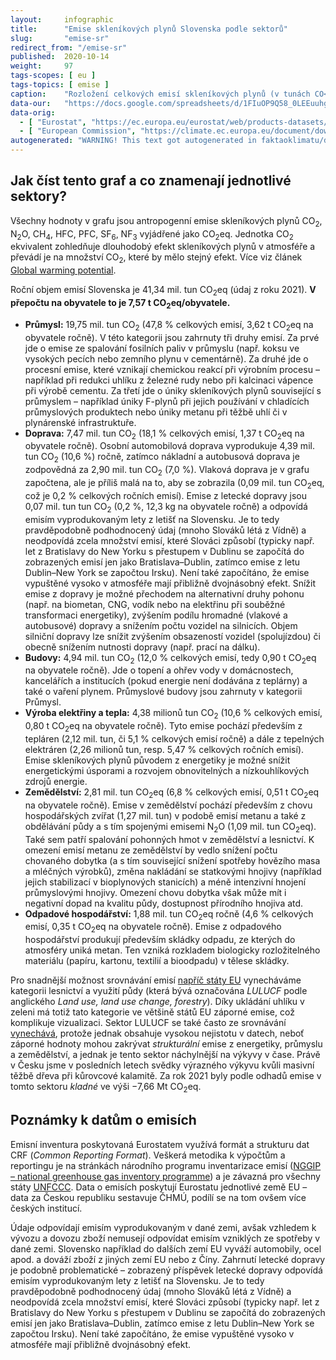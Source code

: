 ```yaml
---
layout:     infographic
title:      "Emise skleníkových plynů Slovenska podle sektorů"
slug:       "emise-sr"
redirect_from: "/emise-sr"
published:  2020-10-14
weight:     97
tags-scopes: [ eu ]
tags-topics: [ emise ]
caption:    "Rozložení celkových emisí skleníkových plynů (v tunách CO<sub>2</sub> ekvivalentu) na Slovensku za rok 2021 v jednotlivých sektorech lidské činnosti. Roční objem emisí Slovenska je 41,34 mil. tun. V přepočtu na obyvatele to je 7,57 t CO<sub>2</sub>eq na obyvatele."
data-our:   "https://docs.google.com/spreadsheets/d/1FIuOP9Q58_0LEEuuhggXpuAnvRcs13e8H1buZKWJB3Y/edit?usp=sharing"
data-orig:
  - [ "Eurostat", "https://ec.europa.eu/eurostat/web/products-datasets/-/ENV_AIR_GGE" ]
  - [ "European Commission", "https://climate.ec.europa.eu/document/download/9e3ed91e-5820-47d1-8b6f-f99b9a67172e_en?filename=verified_emissions_2018_en.xlsx" ]
autogenerated: "WARNING! This text got autogenerated in faktaoklimatu/data-analysis on 2023-10-02. Do not change here, fix it in the source notebook."
---
```


## Jak číst tento graf a co znamenají jednotlivé sektory?

Všechny hodnoty v grafu jsou <glossary id="antropogennisklenikoveplyny">antropogenní emise</glossary> skleníkových plynů CO<sub>2</sub>, N<sub>2</sub>O, CH<sub>4</sub>, HFC, PFC, SF<sub>6</sub>, NF<sub>3</sub> vyjádřené jako <glossary id="co2eq">CO<sub>2</sub>eq</glossary>. Jednotka CO<sub>2</sub> ekvivalent zohledňuje dlouhodobý efekt skleníkových plynů v atmosféře a převádí je na množství CO<sub>2</sub>, které by mělo stejný efekt. Více viz článek [Global warming potential](https://en.wikipedia.org/wiki/Global_warming_potential).

Roční objem emisí Slovenska je 41,34 mil. tun CO<sub>2</sub>eq (údaj z roku 2021). __V přepočtu na obyvatele to je 7,57 t CO<sub>2</sub>eq/obyvatele.__

* __Průmysl:__ 19,75 mil. tun CO<sub>2</sub> (47,8 % celkových emisí, 3,62 t CO<sub>2</sub>eq na obyvatele ročně). V této kategorii jsou zahrnuty tři druhy emisí. Za prvé jde o emise ze spalování fosilních paliv v průmyslu (např. koksu ve vysokých pecích nebo zemního plynu v cementárně). Za druhé jde o procesní emise, které vznikají chemickou reakcí při výrobním procesu – například při redukci uhlíku z železné rudy nebo při kalcinaci vápence při výrobě cementu. Za třetí jde o úniky skleníkových plynů související s průmyslem – například úniky F-plynů při jejich používání v chladících průmyslových produktech nebo úniky metanu při těžbě uhlí či v plynárenské infrastruktuře.
* __Doprava:__ 7,47 mil. tun CO<sub>2</sub> (18,1 % celkových emisí, 1,37 t CO<sub>2</sub>eq na obyvatele ročně). Osobní automobilová doprava vyprodukuje 4,39 mil. tun CO<sub>2</sub> (10,6 %) ročně, zatímco nákladní a autobusová doprava je zodpovědná za 2,90 mil. tun CO<sub>2</sub> (7,0 %). Vlaková doprava je v grafu započtena, ale je příliš malá na to, aby se zobrazila (0,09 mil. tun CO<sub>2</sub>eq, což je 0,2 % celkových ročních emisí). Emise z letecké dopravy jsou 0,07 mil. tun tun CO<sub>2</sub> (0,2 %, 12,3 kg na obyvatele ročně) a odpovídá emisím vyprodukovaným lety z letišť na Slovensku. Je to tedy pravděpodobně podhodnocený údaj (mnoho Slováků létá z Vídně) a neodpovídá zcela množství emisí, které Slováci způsobí (typicky např. let z Bratislavy do New Yorku s přestupem v Dublinu se započítá do zobrazených emisí jen jako Bratislava–Dublin, zatímco emise z letu Dublin–New York se započtou Irsku). Není také započítáno, že emise vypuštěné vysoko v atmosféře mají přibližně dvojnásobný efekt. Snížit emise z dopravy je možné přechodem na alternativní druhy pohonu (např. na biometan, CNG, vodík nebo na elektřinu při souběžné transformaci energetiky), zvýšením podílu hromadné (vlakové a autobusové) dopravy a snížením počtu vozidel na silnicích. Objem silniční dopravy lze snížit zvýšením obsazeností vozidel (spolujízdou) či obecně snížením nutnosti dopravy (např. prací na dálku).
* __Budovy:__ 4,94 mil. tun CO<sub>2</sub> (12,0 % celkových emisí, tedy 0,90 t CO<sub>2</sub>eq na obyvatele ročně). Jde o topení a ohřev vody v domácnostech, kancelářích a institucích (pokud energie není dodávána z teplárny) a také o vaření plynem. Průmyslové budovy jsou zahrnuty v kategorii Průmysl.
* __Výroba elektřiny a tepla:__ 4,38 milionů tun CO<sub>2</sub> (10,6 % celkových emisí, 0,80 t CO<sub>2</sub>eq na obyvatele ročně). Tyto emise pochází především z tepláren (2,12 mil. tun, či 5,1 % celkových emisí ročně) a dále z tepelných elektráren (2,26 milionů tun, resp. 5,47 % celkových ročních emisí). Emise skleníkových plynů původem z energetiky je možné snížit energetickými úsporami a rozvojem obnovitelných a nízkouhlíkových zdrojů energie.
* __Zemědělství:__ 2,81 mil. tun CO<sub>2</sub>eq (6,8 % celkových emisí, 0,51 t CO<sub>2</sub>eq na obyvatele ročně). Emise v zemědělství pochází především z chovu hospodářských zvířat (1,27 mil. tun) v podobě emisí metanu a také z obdělávání půdy a s tím spojenými emisemi N<sub>2</sub>O (1,09 mil. tun CO<sub>2</sub>eq). Také sem patří spalování pohonných hmot v zemědělství a lesnictví. K omezení emisí metanu ze zemědělství by vedlo snížení počtu chovaného dobytka (a s tím související snížení spotřeby hovězího masa a mléčných výrobků), změna nakládání se statkovými hnojivy (například jejich stabilizací v bioplynových stanicích) a méně intenzivní hnojení průmyslovými hnojivy. Omezení chovu dobytka však může mít i negativní dopad na kvalitu půdy, dostupnost přírodního hnojiva atd.
* __Odpadové hospodářství:__ 1,88 mil. tun CO<sub>2</sub>eq ročně (4,6 % celkových emisí, 0,35 t CO<sub>2</sub>eq na obyvatele ročně). Emise z odpadového hospodářství produkují především skládky odpadu, ze kterých do atmosféry uniká metan. Ten vzniká rozkladem biologicky rozložitelného materiálu (papíru, kartonu, textilií a bioodpadu) v tělese skládky.

Pro snadnější možnost srovnávání emisí [napříč státy EU](/infografiky/emise-vybrane-staty) vynecháváme kategorii lesnictví a využití půdy (která bývá označována _LULUCF_ podle anglického _Land use, land use change, forestry_). Díky ukládání uhlíku v zeleni má totiž tato kategorie ve většině států EU záporné emise, což komplikuje vizualizaci. Sektor LULUCF se také často ze srovnávání [vynechává](https://climateactiontracker.org/methodology/indc-ratings-and-lulucf/), protože jednak obsahuje vysokou nejistotu v datech, neboť záporné hodnoty mohou zakrývat _strukturální_ emise z energetiky, průmyslu a zemědělství, a jednak je tento sektor náchylnější na výkyvy v čase. Právě v Česku jsme v posledních letech svědky výrazného výkyvu kvůli masivní těžbě dřeva při kůrovcové kalamitě. Za rok 2021 byly podle odhadů emise v tomto sektoru _kladné_ ve výši −7,66 Mt CO<sub>2</sub>eq.

## Poznámky k datům o emisích
Emisní inventura poskytovaná Eurostatem využívá formát a strukturu dat CRF (_Common Reporting Format_). Veškerá metodika k výpočtům a reportingu je na stránkách národního programu inventarizace emisí ([NGGIP – national greenhouse gas inventory programme](https://www.ipcc-nggip.iges.or.jp/)) a je závazná pro všechny státy [UNFCCC](https://cs.wikipedia.org/wiki/R%C3%A1mcov%C3%A1_%C3%BAmluva_OSN_o_zm%C4%9Bn%C4%9B_klimatu). Data o emisích poskytují Eurostatu jednotlivé země EU – data za Českou republiku sestavuje ČHMÚ, podílí se na tom ovšem více českých institucí.

Údaje odpovídají emisím vyprodukovaným v dané zemi, avšak vzhledem k vývozu a dovozu zboží nemusejí odpovídat emisím vzniklých ze spotřeby v dané zemi. Slovensko například do dalších zemí EU vyváží automobily, ocel apod. a dováží zboží z jiných zemí EU nebo z Číny. Zahrnutí letecké dopravy je podobně problematické – zobrazený příspěvek letecké dopravy odpovídá emisím vyprodukovaným lety z letišť na Slovensku. Je to tedy pravděpodobně podhodnocený údaj (mnoho Slováků létá z Vídně) a neodpovídá zcela množství emisí, které Slováci způsobí (typicky např. let z Bratislavy do New Yorku s přestupem v Dublinu se započítá do zobrazených emisí jen jako Bratislava–Dublin, zatímco emise z letu Dublin–New York se započtou Irsku). Není také započítáno, že emise vypuštěné vysoko v atmosféře mají přibližně dvojnásobný efekt.
